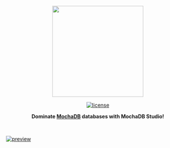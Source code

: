 <div align="center">
<p>
  <img width="250" src="https://github.com/mertcandav/MochaDBStudio/blob/master/docs/resources/MochaDBStudio_Texted.png">
</b>
  
[![license](https://camo.githubusercontent.com/890acbdcb87868b382af9a4b1fac507b9659d9bf/68747470733a2f2f696d672e736869656c64732e696f2f62616467652f6c6963656e73652d4d49542d626c75652e737667)](https://opensource.org/licenses/MIT)

<b>Dominate <a href="https://github.com/mertcandav/MochaDB">MochaDB</a> databases with MochaDB Studio!</b>
</div>

<br>

[![preview](https://github.com/mertcandav/MochaDBStudio/blob/master/docs/example-gifs/preview.gif)](https://github.com/mertcandav/MochaDBStudio)

